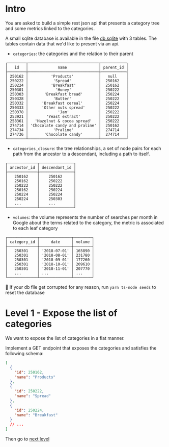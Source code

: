 # Intro

You are asked to build a simple rest json api that presents a category tree and some metrics linked to the categories.

A small sqlite database is available in the file [db.sqlite](../db.sqlite) with 3 tables. The tables contain data that we'd like to present via an api.

- `categories`: the categories and the relation to their parent

```
┌────────┬───────────────────────────────┬───────────┐
│   id   │             name              │ parent_id │
├────────┼───────────────────────────────┼───────────┤
│ 250162 │          'Products'           │   null    │
│ 250222 │           'Spread'            │  250162   │
│ 250224 │          'Breakfast'          │  250162   │
│ 250301 │            'Honey'            │  250222   │
│ 250303 │       'Breakfast bread'       │  250224   │
│ 250328 │           'Butter'            │  250222   │
│ 250332 │      'Breakfast cereal'       │  250224   │
│ 250333 │      'Other nuts spread'      │  250222   │
│ 250378 │             'Jam'             │  250222   │
│ 253921 │        'Yeast extract'        │  250222   │
│ 258361 │   'Hazelnut & cocoa spread'   │  250222   │
│ 274714 │ 'Chocolate candy and praline' │  250162   │
│ 274734 │           'Praline'           │  274714   │
│ 274736 │       'Chocolate candy'       │  274714   │
└────────┴───────────────────────────────┴───────────┘
```

- `categories_closure`: the tree relationships, a set of node pairs for each path from the ancestor to a descendant, including a path to itself.

```
┌─────────────┬───────────────┐
│ ancestor_id │ descendant_id │
├─────────────┼───────────────┤
│   250162    │    250162     │
│   250162    │    250222     │
│   250222    │    250222     │
│   250162    │    250224     │
│   250224    │    250224     │
│   250224    │    250303     │
│   ...       │    ...        │
└─────────────┴───────────────┘
```

- `volumes`: the volume represents the number of searches per month in Google about the terms related to the category, the metric is associated to each leaf category

```
┌─────────────┬──────────────┬────────┐
│ category_id │     date     │ volume │
├─────────────┼──────────────┼────────┤
│   250301    │ '2018-07-01' │ 165890 │
│   250301    │ '2018-08-01' │ 231780 │
│   250301    │ '2018-09-01' │ 177260 │
│   250301    │ '2018-10-01' │ 209610 │
│   250301    │ '2018-11-01' │ 207770 │
│   ...       │ ...          │ ...    │
└─────────────┴──────────────┴────────┘
```

📝 If your db file get corrupted for any reason, run `yarn ts-node seeds` to reset the database

# Level 1 - Expose the list of categories

We want to expose the list of categories in a flat manner.

Implement a GET endpoint that exposes the categories and satisfies the following schema:

```json
[
  {
    "id": 250162,
    "name": "Products"
  },
  {
    "id": 250222,
    "name": "Spread"
  },
  {
    "id": 250224,
    "name": "Breakfast"
  }
  // ...
]
```

Then go to [next level](../level2)
